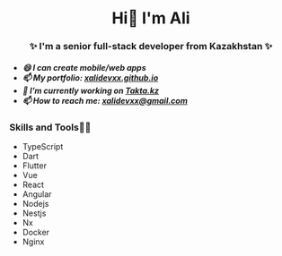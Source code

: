 <h1 align="center">
Hi👋 I'm Ali
</h1>

<h3 align="center">
✨ I'm a senior full-stack developer from Kazakhstan ✨
</h3>

<h5>
  <ul>
    <li>😄 I can create mobile/web apps</li>
    <li>📫 My portfolio: <a href="https://xalidevxx.github.io" target="_blank">xalidevxx.github.io</a></li>
    <li>🌱 I’m currently working on <a href="https://m.takta.kz/" target="_blank">Takta.kz</a></li>
    <li>📫 How to reach me: <a href="mailto:xalidevxx@gmail.com" target="_blank">xalidevxx@gmail.com</a></li>
  </ul>
</h5>

<h3>Skills and Tools👨‍💻</h3>
<ul>
  <li>TypeScript</li>
  <li>Dart</li>
  <li>Flutter</li>
  <li>Vue</li>
  <li>React</li>
  <li>Angular</li>
  <li>Nodejs</li>
  <li>Nestjs</li>
  <li>Nx</li>
  <li>Docker</li>
  <li>Nginx</li>
</ul>

<!--
**xalidevxx/xalidevxx** is a ✨ _special_ ✨ repository because its `README.md` (this file) appears on your GitHub profile.
Here are some ideas to get you started:


- 
- 👯 I’m looking to collaborate on ...
- 🤔 I’m looking for help with ...
- 

- 😄 Pronouns: ...
- 
-->
